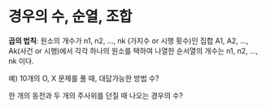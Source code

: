 # 경우의 수, 순열, 조합

**곱의 법칙**: 원소의 개수가 n1, n2, …, nk (가지수 or 시행 횟수)인 집합 A1, A2, …, Ak(사건 or 시행)에서 각각 하나의 원소를 택하여 나열한 순서열의 개수는 n1, n2, …, nk 이다.

예) 10개의 O, X 문제를 풀 때, 대답가능한 방법 수?

한 개의 동전과 두 개의 주사위를 던질 때 나오는 경우의 수?

